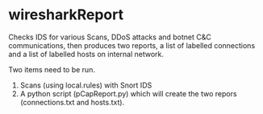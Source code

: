 # wiresharkReport

Checks IDS for various Scans, DDoS attacks and botnet C&C communications, then produces two reports, a list of labelled connections and a list of labelled hosts on internal network.

Two items need to be run.
1) Scans (using local.rules) with Snort IDS
2) A python script (pCapReport.py) which will create the two repors (connections.txt and hosts.txt).
